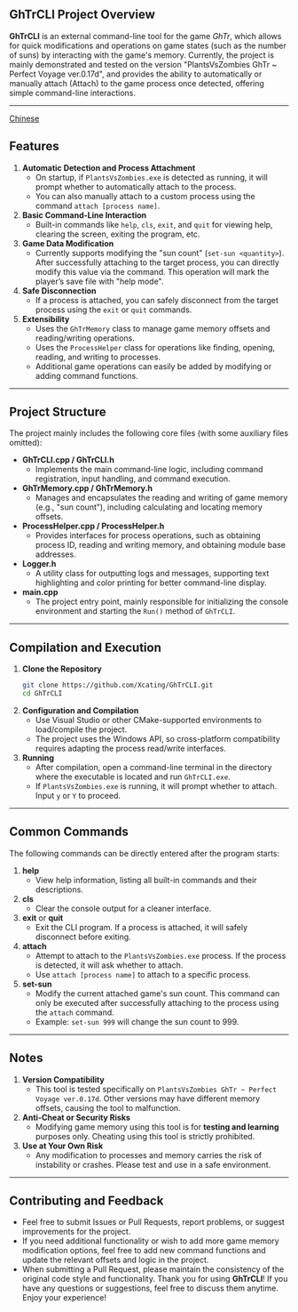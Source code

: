 ## GhTrCLI Project Overview
**GhTrCLI** is an external command-line tool for the game _GhTr_, which allows for quick modifications and operations on game states (such as the number of suns) by interacting with the game's memory. Currently, the project is mainly demonstrated and tested on the version "PlantsVsZombies GhTr ~ Perfect Voyage ver.0.17d", and provides the ability to automatically or manually attach (Attach) to the game process once detected, offering simple command-line interactions.

---
[Chinese](README.md)
## Features
1. **Automatic Detection and Process Attachment**  
   - On startup, if `PlantsVsZombies.exe` is detected as running, it will prompt whether to automatically attach to the process.  
   - You can also manually attach to a custom process using the command `attach [process name]`.
2. **Basic Command-Line Interaction**  
   - Built-in commands like `help`, `cls`, `exit`, and `quit` for viewing help, clearing the screen, exiting the program, etc.
3. **Game Data Modification**  
   - Currently supports modifying the "sun count" (`set-sun <quantity>`). After successfully attaching to the target process, you can directly modify this value via the command. This operation will mark the player’s save file with "help mode".
4. **Safe Disconnection**  
   - If a process is attached, you can safely disconnect from the target process using the `exit` or `quit` commands.
5. **Extensibility**  
   - Uses the `GhTrMemory` class to manage game memory offsets and reading/writing operations.  
   - Uses the `ProcessHelper` class for operations like finding, opening, reading, and writing to processes.  
   - Additional game operations can easily be added by modifying or adding command functions.

---
## Project Structure
The project mainly includes the following core files (with some auxiliary files omitted):
- **GhTrCLI.cpp / GhTrCLI.h**  
  - Implements the main command-line logic, including command registration, input handling, and command execution.
- **GhTrMemory.cpp / GhTrMemory.h**  
  - Manages and encapsulates the reading and writing of game memory (e.g., "sun count"), including calculating and locating memory offsets.
- **ProcessHelper.cpp / ProcessHelper.h**  
  - Provides interfaces for process operations, such as obtaining process ID, reading and writing memory, and obtaining module base addresses.
- **Logger.h**  
  - A utility class for outputting logs and messages, supporting text highlighting and color printing for better command-line display.
- **main.cpp**  
  - The project entry point, mainly responsible for initializing the console environment and starting the `Run()` method of `GhTrCLI`.

---
## Compilation and Execution
1. **Clone the Repository**  
   ```bash
   git clone https://github.com/Xcating/GhTrCLI.git
   cd GhTrCLI
   ```
2. **Configuration and Compilation**  
   - Use Visual Studio or other CMake-supported environments to load/compile the project.  
   - The project uses the Windows API, so cross-platform compatibility requires adapting the process read/write interfaces.
3. **Running**  
   - After compilation, open a command-line terminal in the directory where the executable is located and run `GhTrCLI.exe`.  
   - If `PlantsVsZombies.exe` is running, it will prompt whether to attach. Input `y` or `Y` to proceed.

---
## Common Commands
The following commands can be directly entered after the program starts:
1. **help**  
   - View help information, listing all built-in commands and their descriptions.
2. **cls**  
   - Clear the console output for a cleaner interface.
3. **exit** or **quit**  
   - Exit the CLI program. If a process is attached, it will safely disconnect before exiting.
4. **attach**  
   - Attempt to attach to the `PlantsVsZombies.exe` process. If the process is detected, it will ask whether to attach.  
   - Use `attach [process name]` to attach to a specific process.
5. **set-sun <sun count>**  
   - Modify the current attached game's sun count. This command can only be executed after successfully attaching to the process using the `attach` command.  
   - Example: `set-sun 999` will change the sun count to 999.

---
## Notes
1. **Version Compatibility**  
   - This tool is tested specifically on `PlantsVsZombies GhTr ~ Perfect Voyage ver.0.17d`. Other versions may have different memory offsets, causing the tool to malfunction.
2. **Anti-Cheat or Security Risks**  
   - Modifying game memory using this tool is for **testing and learning** purposes only. Cheating using this tool is strictly prohibited.
3. **Use at Your Own Risk**  
   - Any modification to processes and memory carries the risk of instability or crashes. Please test and use in a safe environment.

---
## Contributing and Feedback
- Feel free to submit Issues or Pull Requests, report problems, or suggest improvements for the project.  
- If you need additional functionality or wish to add more game memory modification options, feel free to add new command functions and update the relevant offsets and logic in the project.
- When submitting a Pull Request, please maintain the consistency of the original code style and functionality.
Thank you for using **GhTrCLI**! If you have any questions or suggestions, feel free to discuss them anytime. Enjoy your experience!